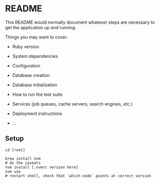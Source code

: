 # README

This README would normally document whatever steps are necessary to get the
application up and running.

Things you may want to cover:

* Ruby version

* System dependencies

* Configuration

* Database creation

* Database initialization

* How to run the test suite

* Services (job queues, cache servers, search engines, etc.)

* Deployment instructions

* ...

## Setup
```
cd [root]

brew install nvm
# do the caveats
nvm install [.nvmrc version here]
nvm use
# restart shell, check that `which node` points at correct version

```
